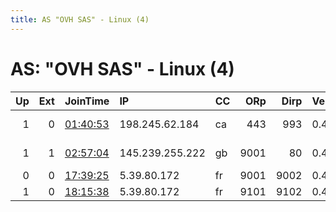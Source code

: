 ```yaml
---
title: AS "OVH SAS" - Linux (4)
---
```


# AS: "OVH SAS" - Linux (4)

|   Up |   Ext | JoinTime                                                                                            | IP              | CC   |   ORp |   Dirp | Version   | Contact                  | Nickname       |   eFamMembers |
|-----:|------:|:----------------------------------------------------------------------------------------------------|:----------------|:-----|------:|-------:|:----------|:-------------------------|:---------------|--------------:|
|    1 |     0 | [01:40:53](https://metrics.torproject.org/rs.html#details/3662BA7D247589836D9307FAB6D8BAFA8E3CBD06) | 198.245.62.184  | ca   |   443 |    993 | 0.4.2.7   | qwind @ riseup.net       | CallOfTheWind  |             1 |
|    1 |     1 | [02:57:04](https://metrics.torproject.org/rs.html#details/0964EFD3186C2AF2763B0C1EE5B4A2FA77E0449B) | 145.239.255.222 | gb   |  9001 |     80 | 0.4.3.6   | relay at ovh dot com tor | 0VHR3L4YYYXX   |             1 |
|    0 |     0 | [17:39:25](https://metrics.torproject.org/rs.html#details/70E448136DC0D52697EC434B2EB3FD5FFB51A459) | 5.39.80.172     | fr   |  9001 |   9002 | 0.4.3.5   | brian@culted.net         | 6cards3boards  |             1 |
|    1 |     0 | [18:15:38](https://metrics.torproject.org/rs.html#details/3CFFCE1DE206D865F1BF0F41B9F887573EE0DBB5) | 5.39.80.172     | fr   |  9101 |   9102 | 0.4.3.5   | brian@culted.net         | 6cards3boards2 |             2 |
